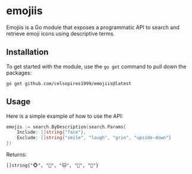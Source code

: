 # emojiis

Emojiis is a Go module that exposes a programmatic API to search and retrieve emoji icons using descriptive terms.

## Installation
To get started with the module, use the `go get` command to pull down the packages:

```
go get github.com/celsopires1999/emojiis@latest
```

## Usage
Here is a simple example of how to use the API:

```go
emojis := search.ByDescription(search.Params{
    Include: []string{"face"}, 
    Exclude: []string{"smile", "laugh", "grin", "upside-down"}
})
```

Returns:

```
[]string{"🐵", "🐶", "🐱", "🐯", "🦊"}
```
